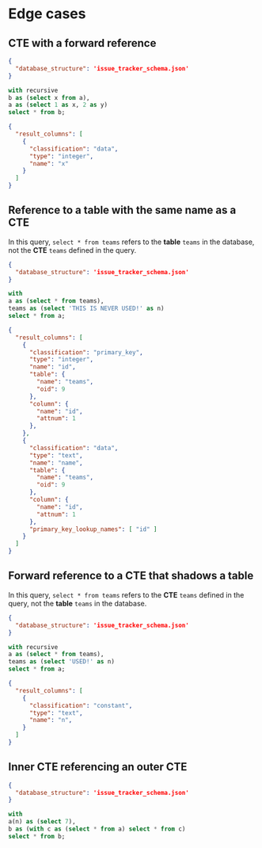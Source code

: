 # Edge cases

## CTE with a forward reference

```json
{
  "database_structure": 'issue_tracker_schema.json'
}
```

```sql
with recursive
b as (select x from a),
a as (select 1 as x, 2 as y)
select * from b;
```

```json
{
  "result_columns": [
    {
      "classification": "data",
      "type": "integer",
      "name": "x"
    }
  ]
}
```

## Reference to a table with the same name as a CTE

In this query, `select * from teams` refers to the **table** `teams` in the database, not the **CTE** `teams` defined in the query.

```json
{
  "database_structure": 'issue_tracker_schema.json'
}
```

```sql
with
a as (select * from teams),
teams as (select 'THIS IS NEVER USED!' as n)
select * from a;
```

```json
{
  "result_columns": [
    {
      "classification": "primary_key",
      "type": "integer",
      "name": "id",
      "table": {
        "name": "teams",
        "oid": 9
      },
      "column": {
        "name": "id",
        "attnum": 1
      },
    },
    {
      "classification": "data",
      "type": "text",
      "name": "name",
      "table": {
        "name": "teams",
        "oid": 9
      },
      "column": {
        "name": "id",
        "attnum": 1
      },
      "primary_key_lookup_names": [ "id" ]
    }
  ]
}
```

## Forward reference to a CTE that shadows a table

In this query, `select * from teams` refers to the **CTE** `teams` defined in the query, not the **table** `teams` in the database.

```json
{
  "database_structure": 'issue_tracker_schema.json'
}
```

```sql
with recursive
a as (select * from teams),
teams as (select 'USED!' as n)
select * from a;
```

```json
{
  "result_columns": [
    {
      "classification": "constant",
      "type": "text",
      "name": "n",
    }
  ]
}
```

## Inner CTE referencing an outer CTE

```json
{
  "database_structure": 'issue_tracker_schema.json'
}
```

```sql
with
a(n) as (select 7),
b as (with c as (select * from a) select * from c)
select * from b;
```




